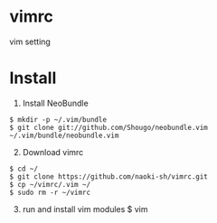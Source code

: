 # vimrc
vim setting

# Install
1. Install NeoBundle
 ```
 $ mkdir -p ~/.vim/bundle
 $ git clone git://github.com/Shougo/neobundle.vim ~/.vim/bundle/neobundle.vim
 ```
2. Download vimrc
 ```
 $ cd ~/
 $ git clone https://github.com/naoki-sh/vimrc.git
 $ cp ~/vimrc/.vim ~/
 $ sudo rm -r ~/vimrc
 ```

3. run and install vim modules
 $ vim
